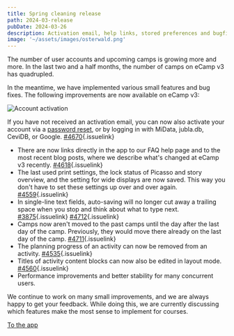 ```yaml
---
title: Spring cleaning release
path: 2024-03-release
pubDate: 2024-03-26
description: Activation email, help links, stored preferences and bugfixes
image: '~/assets/images/osterwald.png'
---
```


The number of user accounts and upcoming camps is growing more and more. In the last two and a half months, the number of camps on eCamp v3 has quadrupled.

In the meantime, we have implemented various small features and bug fixes. The following improvements are now available on eCamp v3:

<div class="simple-columns">

![Account activation](~/assets/images/activate-login.png)

If you have not received an activation email, you can now also activate your account via a [password reset](https://app.ecamp3.ch/reset-password), or by logging in with MiData, jubla.db, CeviDB, or Google. [#4670](https://github.com/ecamp/ecamp3/issues/4670){.issuelink}

</div>

- There are now links directly in the app to our FAQ help page and to the most recent blog posts, where we describe what's changed at eCamp v3 recently. [#4618](https://github.com/ecamp/ecamp3/pull/4618){.issuelink}
- The last used print settings, the lock status of Picasso and story overview, and the setting for wide displays are now saved. This way you don't have to set these settings up over and over again. [#4559](https://github.com/ecamp/ecamp3/pull/4559){.issuelink}
- In single-line text fields, auto-saving will no longer cut away a trailing space when you stop and think about what to type next. [#3875](https://github.com/ecamp/ecamp3/issues/3875){.issuelink} [#4712](https://github.com/ecamp/ecamp3/issues/4712){.issuelink}
- Camps now aren't moved to the past camps until the day after the last day of the camp. Previously, they would move there already on the last day of the camp. [#4711](https://github.com/ecamp/ecamp3/issues/4711){.issuelink}
- The planning progress of an activity can now be removed from an activity. [#4535](https://github.com/ecamp/ecamp3/issues/4535){.issuelink}
- Titles of activity content blocks can now also be edited in layout mode. [#4560](https://github.com/ecamp/ecamp3/pull/4560){.issuelink}
- Performance improvements and better stability for many concurrent users.

We continue to work on many small improvements, and we are always happy to get your feedback. While doing this, we are currently discussing which features make the most sense to implement for courses.

<a class="btn secondary mr-4 mb-4" href="https://app.ecamp3.ch" target="_blank">To the app</a>
